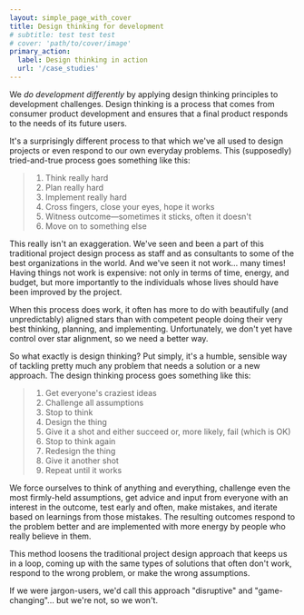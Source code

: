 ```yaml
---
layout: simple_page_with_cover
title: Design thinking for development
# subtitle: test test test
# cover: 'path/to/cover/image'
primary_action:
  label: Design thinking in action
  url: '/case_studies'
---
```


We _do development differently_ by applying design thinking principles to development challenges. Design thinking is a process that comes from consumer product development and ensures that a final product responds to the needs of its future users.

It's a surprisingly different process to that which we've all used to design projects or even respond to our own everyday problems. This (supposedly) tried-and-true process goes something like this:

> 1. Think really hard
> 2. Plan really hard
> 3. Implement really hard
> 4. Cross fingers, close your eyes, hope it works
> 5. Witness outcome&mdash;sometimes it sticks, often it doesn't
> 6. Move on to something else

This really isn't an exaggeration. We've seen and been a part of this traditional project design process as staff and as consultants to some of the best organizations in the world. And we've seen it not work… many times! Having things not work is expensive: not only in terms of time, energy, and budget, but more importantly to the individuals whose lives should have been improved by the project.

When this process does work, it often has more to do with beautifully (and unpredictably) aligned stars than with competent people doing their very best thinking, planning, and implementing. Unfortunately, we don't yet have control over star alignment, so we need a better way.

So what exactly is design thinking? Put simply, it's a humble, sensible way of tackling pretty much any problem that needs a solution or a new approach. The design thinking process goes something like this:

> 1. Get everyone's craziest ideas
> 2. Challenge all assumptions
> 3. Stop to think
> 5. Design the thing
> 6. Give it a shot and either succeed or, more likely, fail (which is OK)
> 7. Stop to think again
> 8. Redesign the thing
> 9. Give it another shot
> 10. Repeat until it works

We force ourselves to think of anything and everything, challenge even the most firmly-held assumptions, get advice and input from everyone with an interest in the outcome, test early and often, make mistakes, and iterate based on learnings from those mistakes. The resulting outcomes respond to the problem better and are implemented with more energy by people who really believe in them.

This method loosens the traditional project design approach that keeps us in a loop, coming up with the same types of solutions that often don't work, respond to the wrong problem, or make the wrong assumptions.

If we were jargon-users, we'd call this approach "disruptive" and "game-changing"... but we're not, so we won't.
